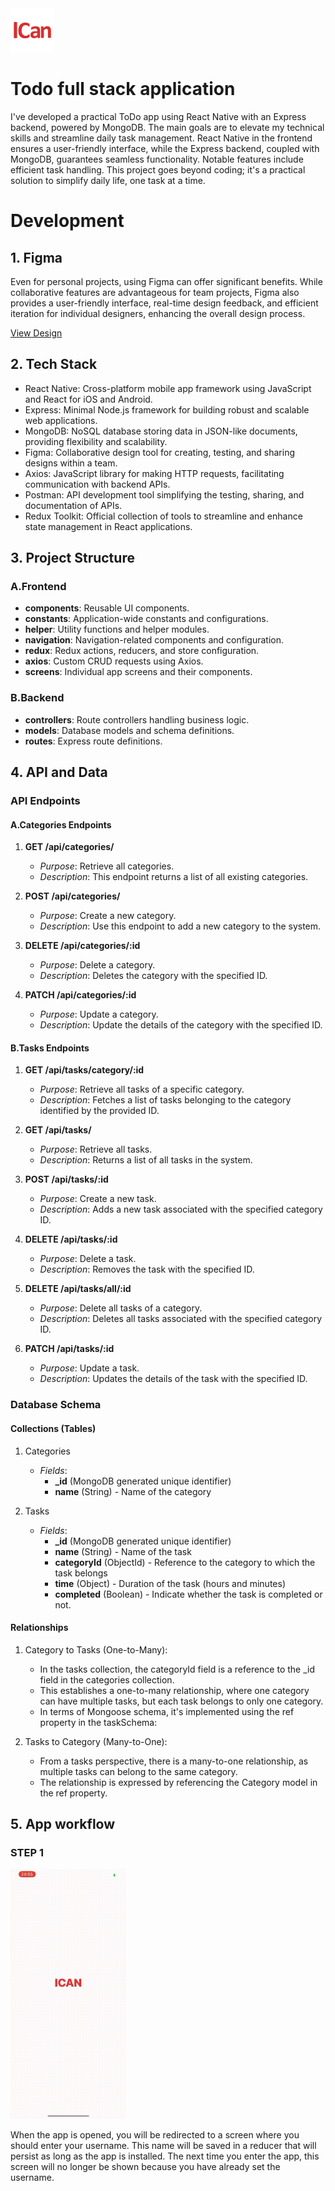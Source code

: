 <img src="https://raw.githubusercontent.com/balintAlexandru/react-native-ICan/main/documentation/images/logo.png" alt="logo" width="70" height="70">

# Todo full stack application

I've developed a practical ToDo app using React Native with an Express backend, powered by MongoDB. The main goals are to elevate my technical skills and streamline daily task management. React Native in the frontend ensures a user-friendly interface, while the Express backend, coupled with MongoDB, guarantees seamless functionality. Notable features include efficient task handling. This project goes beyond coding; it's a practical solution to simplify daily life, one task at a time.

# Development

## 1. Figma

Even for personal projects, using Figma can offer significant benefits. While collaborative features are advantageous for team projects, Figma also provides a user-friendly interface, real-time design feedback, and efficient iteration for individual designers, enhancing the overall design process.

[View Design](https://www.figma.com/file/n43uR0SS3ohuGEAcIXaCzo/ICan?type=design&node-id=0%3A1&mode=design&t=rBzWhxIKlJZaYfT2-1)

## 2. Tech Stack

- React Native: Cross-platform mobile app framework using JavaScript and React for iOS and Android.
- Express: Minimal Node.js framework for building robust and scalable web applications.
- MongoDB: NoSQL database storing data in JSON-like documents, providing flexibility and scalability.
- Figma: Collaborative design tool for creating, testing, and sharing designs within a team.
- Axios: JavaScript library for making HTTP requests, facilitating communication with backend APIs.
- Postman: API development tool simplifying the testing, sharing, and documentation of APIs.
- Redux Toolkit: Official collection of tools to streamline and enhance state management in React applications.

## 3. Project Structure

### A.Frontend

- **components**: Reusable UI components.
- **constants**: Application-wide constants and configurations.
- **helper**: Utility functions and helper modules.
- **navigation**: Navigation-related components and configuration.
- **redux**: Redux actions, reducers, and store configuration.
- **axios**: Custom CRUD requests using Axios.
- **screens**: Individual app screens and their components.

### B.Backend

- **controllers**: Route controllers handling business logic.
- **models**: Database models and schema definitions.
- **routes**: Express route definitions.

## 4. API and Data

### API Endpoints

#### A.Categories Endpoints

1. **GET /api/categories/**

   - _Purpose_: Retrieve all categories.
   - _Description_: This endpoint returns a list of all existing categories.

2. **POST /api/categories/**

   - _Purpose_: Create a new category.
   - _Description_: Use this endpoint to add a new category to the system.

3. **DELETE /api/categories/:id**

   - _Purpose_: Delete a category.
   - _Description_: Deletes the category with the specified ID.

4. **PATCH /api/categories/:id**
   - _Purpose_: Update a category.
   - _Description_: Update the details of the category with the specified ID.

#### B.Tasks Endpoints

1. **GET /api/tasks/category/:id**

   - _Purpose_: Retrieve all tasks of a specific category.
   - _Description_: Fetches a list of tasks belonging to the category identified by the provided ID.

2. **GET /api/tasks/**

   - _Purpose_: Retrieve all tasks.
   - _Description_: Returns a list of all tasks in the system.

3. **POST /api/tasks/:id**

   - _Purpose_: Create a new task.
   - _Description_: Adds a new task associated with the specified category ID.

4. **DELETE /api/tasks/:id**

   - _Purpose_: Delete a task.
   - _Description_: Removes the task with the specified ID.

5. **DELETE /api/tasks/all/:id**

   - _Purpose_: Delete all tasks of a category.
   - _Description_: Deletes all tasks associated with the specified category ID.

6. **PATCH /api/tasks/:id**
   - _Purpose_: Update a task.
   - _Description_: Updates the details of the task with the specified ID.

### Database Schema

#### Collections (Tables)

1. Categories

   - _Fields_:
     - **\_id** (MongoDB generated unique identifier)
     - **name** (String) - Name of the category

2. Tasks
   - _Fields_:
     - **\_id** (MongoDB generated unique identifier)
     - **name** (String) - Name of the task
     - **categoryId** (ObjectId) - Reference to the category to which the task belongs
     - **time** (Object) - Duration of the task (hours and minutes)
     - **completed** (Boolean) - Indicate whether the task is completed or not.

#### Relationships

1. Category to Tasks (One-to-Many):

   - In the tasks collection, the categoryId field is a reference to the \_id field in the categories collection.
   - This establishes a one-to-many relationship, where one category can have multiple tasks, but each task belongs to only one category.
   - In terms of Mongoose schema, it's implemented using the ref property in the taskSchema:

2. Tasks to Category (Many-to-One):
   - From a tasks perspective, there is a many-to-one relationship, as multiple tasks can belong to the same category.
   - The relationship is expressed by referencing the Category model in the ref property.

## 5. App workflow

### STEP 1

<img src="https://raw.githubusercontent.com/balintAlexandru/react-native-ICan/main/documentation/gifs/part1.gif" alt="Nume Descriptiv" width="auto" height="400">

When the app is opened, you will be redirected to a screen where you should enter your username. This name will be saved in a reducer that will persist as long as the app is installed. The next time you enter the app, this screen will no longer be shown because you have already set the username.
